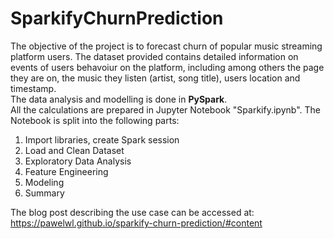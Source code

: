 # SparkifyChurnPrediction

The objective of the project is to forecast churn of popular music streaming platform users. The dataset provided contains detailed information on events of users behavoiur on the platform, including among others the page they are on, the music they listen (artist, song title), users location and timestamp. <br>
The data analysis and modelling is done in **PySpark**. <br>
All the calculations are prepared in Jupyter Notebook "Sparkify.ipynb".
The Notebook is split into the following parts:
1. Import libraries, create Spark session
2. Load and Clean Dataset
3. Exploratory Data Analysis
4. Feature Engineering
5. Modeling
6. Summary

The blog post describing the use case can be accessed at: https://pawelwl.github.io/sparkify-churn-prediction/#content
